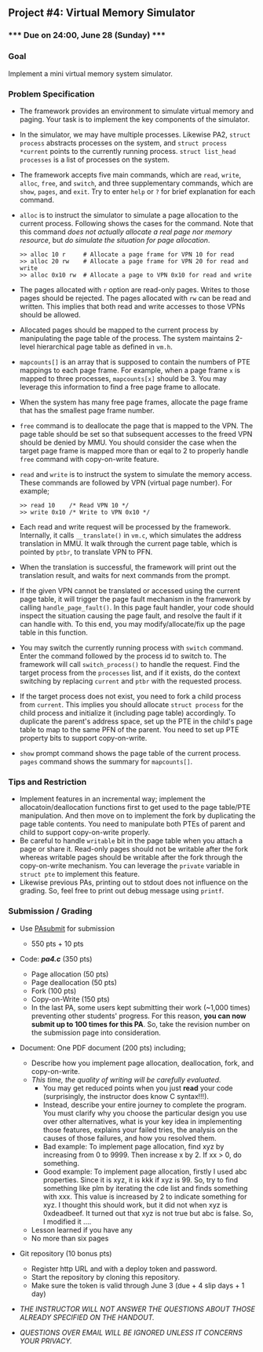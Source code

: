 ## Project #4: Virtual Memory Simulator

### *** Due on 24:00, June 28 (Sunday) ***


### Goal
Implement a mini virtual memory system simulator.


### Problem Specification
- The framework provides an environment to simulate virtual memory and paging. Your task is to implement the key components of the simulator.

- In the simulator, we may have multiple processes. Likewise PA2, `struct process` abstracts processes on the system, and `struct process *current` points to the currently running process. `struct list_head processes` is a list of processes on the system.

- The framework accepts five main commands, which are `read`, `write`, `alloc`, `free`, and `switch`, and three supplementary commands, which are `show`, `pages`, and `exit`. Try to enter `help` or `?` for brief explanation for each command.

- `alloc` is to instruct the simulator to simulate a page allocation to the current process. Following shows the cases for the command. Note that this command *does not actually allocate a real page nor memory resource*, but *do simulate the situation for page allocation*.
  
  ```
  >> alloc 10 r	    # Allocate a page frame for VPN 10 for read
  >> alloc 20 rw    # Allocate a page frame for VPN 20 for read and write
  >> alloc 0x10 rw  # Allocate a page to VPN 0x10 for read and write
	```
	
- The pages allocated with `r` option are read-only pages. Writes to those pages should be rejected. The pages allocated with `rw` can be read and written. This implies that both read and write accesses to those VPNs should be allowed.

- Allocated pages should be mapped to the current process by manipulating the page table of the process. The system maintains 2-level hierarchical page table as defined in `vm.h`.

- `mapcounts[]`  is an array that is supposed to contain the numbers of PTE mappings to each page frame. For example, when a page frame `x` is mapped to three processes, `mapcounts[x]` should be 3. You may leverage this information to find a free page frame to allocate.

- When the system has many free page frames, allocate the page frame that has the smallest page frame number.

- `free` command is to deallocate the page that is mapped to the VPN. The page table should be set so that subsequent accesses to the freed VPN should be denied by MMU. You should consider the case when the target page frame is mapped more than or eqal to 2 to properly handle `free` command with copy-on-write feature.

- `read` and `write` is to instruct the system to simulate the memory access. These commands are followed by VPN (virtual page number). For example;
  
	```
	>> read 10    /* Read VPN 10 */
	>> write 0x10 /* Write to VPN 0x10 */
  ```
  
- Each read and write request will be processed by the framework.
Internally, it calls `__translate()` in `vm.c`, which simulates the address translation in MMU.
It walk through the current page table, which is pointed by `ptbr`, to translate VPN to PFN.

- When the translation is successful, the framework will print out the translation result, and waits for next commands from the prompt.

- If the given VPN cannot be translated or accessed using the current page table, it will trigger the page fault mechanism in the framework by calling `handle_page_fault()`. In this page fault handler, your code should inspect the situation causing the page fault, and resolve the fault if it can handle with. To this end, you may modify/allocate/fix up the page table in this function.

- You may switch the currently running process with `switch` command. Enter the command followed by the process id to switch to. The framework will call `switch_process()` to handle the request. Find the target process from the `processes` list, and if it exists, do the context switching by replacing `current` and `ptbr` with the requested process.

- If the target process does not exist, you need to fork a child process from `current`. This implies you should allocate `struct process` for the child process and initialize it (including page table) accordingly.
To duplicate the parent's address space, set up the PTE in the child's page table to map to the same PFN of the parent. You need to set up PTE property bits to support copy-on-write.

- `show` prompt command shows the page table of the current process. `pages` command shows the summary for `mapcounts[]`.


### Tips and Restriction
- Implement features in an incremental way; implement the allocatoin/deallocation functions first to get used to the page table/PTE manipulation. And then move on to implement the fork by duplicating the page table contents. You need to manipulate both PTEs of parent and child to support copy-on-write properly.
- Be careful to handle `writable` bit in the page table when you attach a page or share it. Read-only pages should not be writable after the fork whereas writable pages should be writable after the fork through the copy-on-write mechanism. You can leverage the `private` variable in `struct pte` to implement this feature.
- Likewise previous PAs, printing out to stdout does not influence on the grading. So, feel free to print out debug message using `printf`.


### Submission / Grading
- Use [PAsubmit](https://sslab.ajou.ac.kr/pasubmit) for submission
	- 550 pts + 10 pts 

- Code: ***pa4.c*** (350 pts)
	- Page allocation (50 pts)
	- Page deallocation (50 pts)
	- Fork (100 pts)
	- Copy-on-Write (150 pts)
	- In the last PA, some users kept submitting their work (~1,000 times) preventing other students' progress. For this reason, **you can now submit up to 100 times for this PA**. So, take the revision number on the submission page into consideration.

- Document: One PDF document (200 pts) including;
	- Describe how you implement page allocation, deallocation, fork, and copy-on-write.
	- *This time, the quality of writing will be carefully evaluated.*
		- You may get reduced points when you just **read** your code (surprisingly, the instructor does know C syntax!!!).
		- Instead, describe your entire journey to complete the program. You must clarify why you choose the particular design you use over other alternatives, what is your key idea in implementing those features, explains your failed tries, the analysis on the causes of those failures, and how you resolved them.
		- Bad example: To implement page allocation, find xyz by increasing from 0 to 9999. Then increase x by 2. If xx > 0, do something.
		- Good example: To implement page allocation, firstly I used abc properties. Since it is xyz, it is kkk if xyz is 99. So, try to find something like plm by iterating the cde list and finds something with xxx. This value is increased by 2 to indicate something for xyz. I thought this should work, but it did not when xyz is 0xdeadbeef. It turned out that xyz is not true but abc is false. So, I modified it ....
	- Lesson learned if you have any
	- No more than six pages
	
- Git repository (10 bonus pts)
	- Register http URL and with a deploy token and password.
	- Start the repository by cloning this repository.
	- Make sure the token is valid through June 3 (due + 4 slip days + 1 day)

- *THE INSTRUCTOR WILL NOT ANSWER THE QUESTIONS ABOUT THOSE ALREADY SPECIFIED ON THE HANDOUT.*
- *QUESTIONS OVER EMAIL WILL BE IGNORED UNLESS IT CONCERNS YOUR PRIVACY.*
